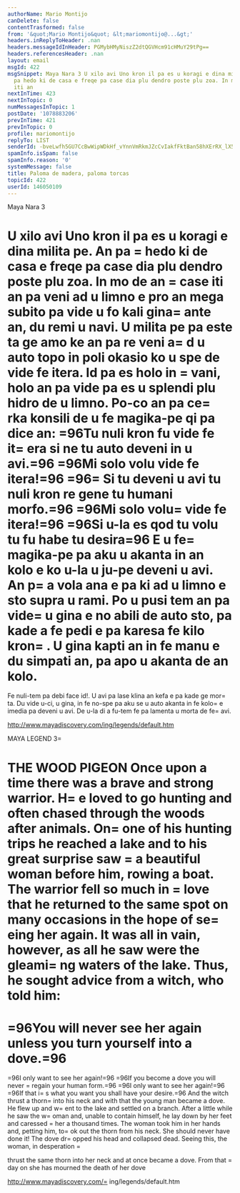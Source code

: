 ```yaml
---
authorName: Mario Montijo
canDelete: false
contentTrasformed: false
from: '&quot;Mario Montijo&quot; &lt;mariomontijo@...&gt;'
headers.inReplyToHeader: .nan
headers.messageIdInHeader: PGMybHMyNiszZ2dtQGVHcm91cHMuY29tPg==
headers.referencesHeader: .nan
layout: email
msgId: 422
msgSnippet: Maya Nara 3 U xilo avi Uno kron il pa es u koragi e dina milita pe. An
  pa hedo ki de casa e freqe pa case dia plu dendro poste plu zoa. In mo de an case
  iti an
nextInTime: 423
nextInTopic: 0
numMessagesInTopic: 1
postDate: '1078883206'
prevInTime: 421
prevInTopic: 0
profile: mariomontijo
replyTo: LIST
senderId: -bveLwfh5GU7CcBwWipWDkHf_vYnnVmRkmJZcCvIakfFktBan58hXErRX_lX56JAEl7JGJxtfhaMyB3noL8JJ-dQGTvlpUTNyASfwLWRQg
spamInfo.isSpam: false
spamInfo.reason: '0'
systemMessage: false
title: Paloma de madera, paloma torcas
topicId: 422
userId: 146050109
---
```


Maya Nara 3

U xilo avi
Uno kron il pa es u koragi e dina milita pe. An pa =
hedo ki de casa e 
freqe pa case dia plu dendro poste plu zoa. In mo de an =
case iti an 
pa veni ad u limno e pro an mega subito pa vide u fo kali gina=
 ante 
an, du remi u navi. U milita pe pa este ta ge amo ke an pa re veni a=
d 
u auto topo in poli okasio ko u spe de vide fe itera. Id pa es holo 
in =
vani, holo an pa vide pa es u splendi plu hidro de u limno. Po-co 
an pa ce=
rka konsili de u fe magika-pe qi pa dice an: 
=96Tu nuli kron fu vide fe it=
era si ne tu auto deveni in u avi.=96
=96Mi solo volu vide fe itera!=96
=96=
Si tu deveni u avi tu nuli kron re gene tu humani morfo.=96
=96Mi solo volu=
 vide fe itera!=96
=96Si u-la es qod tu volu tu fu habe tu desira=96
E u fe=
 magika-pe pa aku u akanta in an kolo e ko u-la u ju-pe deveni 
u avi. An p=
a vola ana e pa ki ad u limno e sto supra u rami. Po u 
pusi tem an pa vide=
 u gina e no abili de auto sto, pa kade a fe pedi 
e pa karesa fe kilo kron=
.
U gina kapti an in fe manu e du simpati an, pa apo u akanta de an 
kolo.
=
Fe nuli-tem pa debi face id!. U avi pa lase klina an kefa e pa kade 
ge mor=
ta. Du vide u-ci, u gina,  in fe no-spe pa aku se u auto akanta 
in fe kolo=
 e imedia pa deveni u avi. De u-la di a fu-tem fe pa 
lamenta u morta de fe=
 avi.

http://www.mayadiscovery.com/ing/legends/default.htm


MAYA LEGEND 3=


THE WOOD PIGEON 
Once upon a time there was a brave and strong warrior. H=
e loved to go 
hunting and often chased through the woods after animals. On=
 one of 
his hunting trips he reached a lake and to his great surprise saw =
a 
beautiful woman before him, rowing a boat. The warrior fell so much 
in =
love that he returned to the same spot on many occasions in the 
hope of se=
eing her again. It was all in vain, however, as all he saw 
were the gleami=
ng waters of the lake. Thus, he sought advice from a 
witch, who told him:
=
=96You will never see her again unless you turn yourself into a dove.=96
=
=96I only want to see her again!=96
=96If you become a dove you will never =
regain your human form.=96
=96I only want to see her again!=96
=96If that i=
s what you want you shall have your desire.=96
And the witch thrust a thorn=
 into his neck and with that the young 
man became a dove. He flew up and w=
ent to the lake and settled on a 
branch. After a little while he saw the w=
oman and, unable to contain 
himself, he lay down by her feet and caressed =
her a thousand times. 
The woman took him in her hands and, petting him, to=
ok out the thorn 
from his neck. She should never have done it! The dove dr=
opped his 
head and collapsed dead. Seeing this, the woman, in desperation =

thrust the same thorn into her neck and at once became a dove. From 
that =
day on she has mourned the death of her dove

http://www.mayadiscovery.com/=
ing/legends/default.htm




